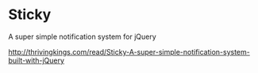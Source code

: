 Sticky
======

A super simple notification system for jQuery

http://thrivingkings.com/read/Sticky-A-super-simple-notification-system-built-with-jQuery
